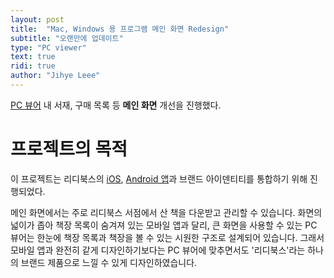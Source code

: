 ```yaml
---
layout: post
title:  "Mac, Windows 용 프로그램 메인 화면 Redesign"
subtitle: "오랜만에 업데이트"
type: "PC viewer"
text: true
ridi: true
author: "Jihye Leee"
---
```


[PC 뷰어](https://ridibooks.com/support/app/download) 내 서재, 구매 목록 등 **메인 화면** 개선을 진행했다.

# 프로젝트의 목적

이 프로젝트는 리디북스의 [iOS](https://itunes.apple.com/kr/app/lidibugseu-ebook-ridibooks/id338813698?mt=8), [Android 앱](https://play.google.com/store/apps/details?id=com.initialcoms.ridi)과 브랜드 아이덴티티를 통합하기 위해 진행되었다.

메인 화면에서는 주로 리디북스 서점에서 산 책을 다운받고 관리할 수 있습니다. 화면의 넓이가 좁아 책장 목록이 숨겨져 있는 모바일 앱과 달리, 큰 화면을 사용할 수 있는 PC 뷰어는 한눈에 책장 목록과 책장을 볼 수 있는 시원한 구조로 설계되어 있습니다. 그래서 모바일 앱과 완전히 같게 디자인하기보다는 PC 뷰어에 맞추면서도 '리디북스'라는 하나의 브랜드 제품으로 느낄 수 있게 디자인하였습니다.